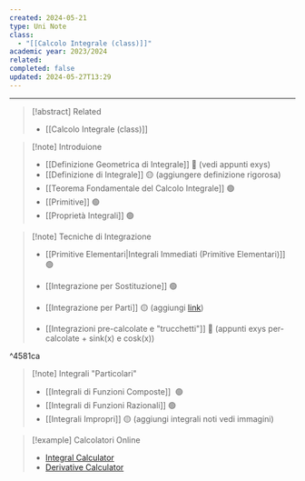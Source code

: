 ```yaml
---
created: 2024-05-21
type: Uni Note
class:
  - "[[Calcolo Integrale (class)]]"
academic year: 2023/2024
related: 
completed: false
updated: 2024-05-27T13:29
---
```

---

>[!abstract] Related
>- [[Calcolo Integrale (class)]]

>[!note] Introduione
>- [[Definizione Geometrica di Integrale]] 🔴 (vedi appunti exys)
>- [[Definizione di Integrale]] 🟡 (aggiungere definizione rigorosa)
>- [[Teorema Fondamentale del Calcolo Integrale]] 🟢
>- [[Primitive]] 🟢
>- [[Proprietà Integrali]] 🟢

>[!note] Tecniche di Integrazione
>- [[Primitive Elementari|Integrali Immediati (Primitive Elementari)]] 🟢
>- [[Integrazione per Sostituzione]] 🟢
>- [[Integrazione per Parti]] 🟡 (aggiungi [link](https://alem1105.github.io/Quartz/Primo-Anno/Secondo-Semestre/Calcolo-Integrale/Integrali#integrazione-per-parti-fattore-differenziale-1-e-integrali-ciclici))
>
>- [[Integrazioni pre-calcolate e "trucchetti"]] 🔴 (appunti exys per-calcolate + sink(x) e cosk(x))

^4581ca

>[!note] Integrali "Particolari"
>- [[Integrali di Funzioni Composte]]  🟢
>- [[Integrali di Funzioni Razionali]] 🟢
>- [[Integrali Impropri]] 🟡 (aggiungi integrali noti vedi immagini)

>[!example] Calcolatori Online
>- [Integral Calculator](https://www.integral-calculator.com/)
>- [Derivative Calculator](https://www.derivative-calculator.net/)
